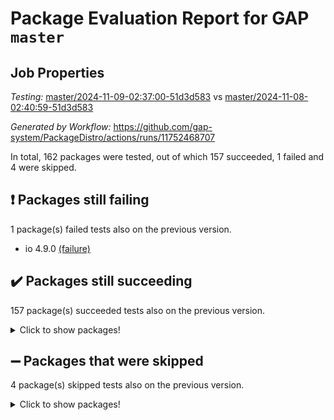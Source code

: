 # Package Evaluation Report for GAP `master`

## Job Properties

*Testing:* [master/2024-11-09-02:37:00-51d3d583](https://github.com/gap-system/PackageDistro/blob/data/reports/master/2024-11-09-02:37:00-51d3d583) vs [master/2024-11-08-02:40:59-51d3d583](https://github.com/gap-system/PackageDistro/blob/data/reports/master/2024-11-08-02:40:59-51d3d583)

*Generated by Workflow:* https://github.com/gap-system/PackageDistro/actions/runs/11752468707

In total, 162 packages were tested, out of which 157 succeeded, 1 failed and 4 were skipped.

## :exclamation: Packages still failing

1 package(s) failed tests also on the previous version.
- io 4.9.0 [(failure)](https://github.com/gap-system/PackageDistro/actions/runs/11752468707/job/32744187990)

## :heavy_check_mark: Packages still succeeding

157 package(s) succeeded tests also on the previous version.
<details><summary>Click to show packages!</summary>

- 4ti2interface 2023.02-04 [(success)](https://github.com/gap-system/PackageDistro/actions/runs/11752468707/job/32744175624)
- ace 5.6.2 [(success)](https://github.com/gap-system/PackageDistro/actions/runs/11752468707/job/32744178279)
- aclib 1.3.2 [(success)](https://github.com/gap-system/PackageDistro/actions/runs/11752468707/job/32744178739)
- agt 0.3.1 [(success)](https://github.com/gap-system/PackageDistro/actions/runs/11752468707/job/32744179065)
- alnuth 3.2.1 [(success)](https://github.com/gap-system/PackageDistro/actions/runs/11752468707/job/32744179255)
- anupq 3.3.1 [(success)](https://github.com/gap-system/PackageDistro/actions/runs/11752468707/job/32744179423)
- atlasrep 2.1.9 [(success)](https://github.com/gap-system/PackageDistro/actions/runs/11752468707/job/32744180381)
- autodoc 2023.06.19 [(success)](https://github.com/gap-system/PackageDistro/actions/runs/11752468707/job/32744181292)
- automata 1.16 [(success)](https://github.com/gap-system/PackageDistro/actions/runs/11752468707/job/32744181438)
- automgrp 1.3.2 [(success)](https://github.com/gap-system/PackageDistro/actions/runs/11752468707/job/32744181598)
- autpgrp 1.11 [(success)](https://github.com/gap-system/PackageDistro/actions/runs/11752468707/job/32744181720)
- cap 2024.10-08 [(success)](https://github.com/gap-system/PackageDistro/actions/runs/11752468707/job/32744181865)
- caratinterface 2.3.7 [(success)](https://github.com/gap-system/PackageDistro/actions/runs/11752468707/job/32744182005)
- cddinterface 2024.09.02 [(success)](https://github.com/gap-system/PackageDistro/actions/runs/11752468707/job/32744182137)
- circle 1.6.6 [(success)](https://github.com/gap-system/PackageDistro/actions/runs/11752468707/job/32744182279)
- classicpres 1.22 [(success)](https://github.com/gap-system/PackageDistro/actions/runs/11752468707/job/32744182432)
- cohomolo 1.6.11 [(success)](https://github.com/gap-system/PackageDistro/actions/runs/11752468707/job/32744182559)
- congruence 1.2.7 [(success)](https://github.com/gap-system/PackageDistro/actions/runs/11752468707/job/32744182687)
- corefreesub 0.6 [(success)](https://github.com/gap-system/PackageDistro/actions/runs/11752468707/job/32744182828)
- corelg 1.57 [(success)](https://github.com/gap-system/PackageDistro/actions/runs/11752468707/job/32744182991)
- crime 1.6 [(success)](https://github.com/gap-system/PackageDistro/actions/runs/11752468707/job/32744183132)
- crisp 1.4.6 [(success)](https://github.com/gap-system/PackageDistro/actions/runs/11752468707/job/32744183277)
- crypting 0.10.5 [(success)](https://github.com/gap-system/PackageDistro/actions/runs/11752468707/job/32744183421)
- cryst 4.1.27 [(success)](https://github.com/gap-system/PackageDistro/actions/runs/11752468707/job/32744183543)
- crystcat 1.1.10 [(success)](https://github.com/gap-system/PackageDistro/actions/runs/11752468707/job/32744183680)
- ctbllib 1.3.9 [(success)](https://github.com/gap-system/PackageDistro/actions/runs/11752468707/job/32744183794)
- cubefree 1.20 [(success)](https://github.com/gap-system/PackageDistro/actions/runs/11752468707/job/32744183903)
- curlinterface 2.4.0 [(success)](https://github.com/gap-system/PackageDistro/actions/runs/11752468707/job/32744183989)
- cvec 2.8.2 [(success)](https://github.com/gap-system/PackageDistro/actions/runs/11752468707/job/32744184070)
- datastructures 0.3.1 [(success)](https://github.com/gap-system/PackageDistro/actions/runs/11752468707/job/32744184212)
- deepthought 1.0.7 [(success)](https://github.com/gap-system/PackageDistro/actions/runs/11752468707/job/32744184332)
- design 1.8.2 [(success)](https://github.com/gap-system/PackageDistro/actions/runs/11752468707/job/32744184433)
- difsets 2.3.1 [(success)](https://github.com/gap-system/PackageDistro/actions/runs/11752468707/job/32744184538)
- digraphs 1.9.0 [(success)](https://github.com/gap-system/PackageDistro/actions/runs/11752468707/job/32744184635)
- edim 1.3.8 [(success)](https://github.com/gap-system/PackageDistro/actions/runs/11752468707/job/32744184746)
- example 4.3.4 [(success)](https://github.com/gap-system/PackageDistro/actions/runs/11752468707/job/32744184847)
- examplesforhomalg 2023.10-01 [(success)](https://github.com/gap-system/PackageDistro/actions/runs/11752468707/job/32744184925)
- factint 1.6.3 [(success)](https://github.com/gap-system/PackageDistro/actions/runs/11752468707/job/32744184999)
- ferret 1.0.14 [(success)](https://github.com/gap-system/PackageDistro/actions/runs/11752468707/job/32744185085)
- fga 1.5.0 [(success)](https://github.com/gap-system/PackageDistro/actions/runs/11752468707/job/32744185176)
- fining 1.5.6 [(success)](https://github.com/gap-system/PackageDistro/actions/runs/11752468707/job/32744185246)
- float 1.0.5 [(success)](https://github.com/gap-system/PackageDistro/actions/runs/11752468707/job/32744185333)
- format 1.4.4 [(success)](https://github.com/gap-system/PackageDistro/actions/runs/11752468707/job/32744185423)
- forms 1.2.12 [(success)](https://github.com/gap-system/PackageDistro/actions/runs/11752468707/job/32744185521)
- fplsa 1.2.6 [(success)](https://github.com/gap-system/PackageDistro/actions/runs/11752468707/job/32744185629)
- fr 2.4.13 [(success)](https://github.com/gap-system/PackageDistro/actions/runs/11752468707/job/32744185717)
- francy 2.0.3 [(success)](https://github.com/gap-system/PackageDistro/actions/runs/11752468707/job/32744185826)
- fwtree 1.3 [(success)](https://github.com/gap-system/PackageDistro/actions/runs/11752468707/job/32744185915)
- gapdoc 1.6.7 [(success)](https://github.com/gap-system/PackageDistro/actions/runs/11752468707/job/32744186004)
- gauss 2023.08-01 [(success)](https://github.com/gap-system/PackageDistro/actions/runs/11752468707/job/32744186090)
- gaussforhomalg 2024.08-01 [(success)](https://github.com/gap-system/PackageDistro/actions/runs/11752468707/job/32744186180)
- gbnp 1.1.0 [(success)](https://github.com/gap-system/PackageDistro/actions/runs/11752468707/job/32744186267)
- generalizedmorphismsforcap 2024.09-03 [(success)](https://github.com/gap-system/PackageDistro/actions/runs/11752468707/job/32744186347)
- genss 1.6.9 [(success)](https://github.com/gap-system/PackageDistro/actions/runs/11752468707/job/32744186436)
- gradedmodules 2024.01-01 [(success)](https://github.com/gap-system/PackageDistro/actions/runs/11752468707/job/32744186528)
- gradedringforhomalg 2024.07-01 [(success)](https://github.com/gap-system/PackageDistro/actions/runs/11752468707/job/32744186611)
- grape 4.9.2 [(success)](https://github.com/gap-system/PackageDistro/actions/runs/11752468707/job/32744186684)
- groupoids 1.76 [(success)](https://github.com/gap-system/PackageDistro/actions/runs/11752468707/job/32744186752)
- grpconst 2.6.5 [(success)](https://github.com/gap-system/PackageDistro/actions/runs/11752468707/job/32744186849)
- guarana 0.96.3 [(success)](https://github.com/gap-system/PackageDistro/actions/runs/11752468707/job/32744186931)
- guava 3.19 [(success)](https://github.com/gap-system/PackageDistro/actions/runs/11752468707/job/32744187040)
- hap 1.66 [(success)](https://github.com/gap-system/PackageDistro/actions/runs/11752468707/job/32744187149)
- hapcryst 0.1.15 [(success)](https://github.com/gap-system/PackageDistro/actions/runs/11752468707/job/32744187279)
- hecke 1.5.4 [(success)](https://github.com/gap-system/PackageDistro/actions/runs/11752468707/job/32744187368)
- help 4.0 [(success)](https://github.com/gap-system/PackageDistro/actions/runs/11752468707/job/32744187465)
- homalg 2024.01-01 [(success)](https://github.com/gap-system/PackageDistro/actions/runs/11752468707/job/32744187558)
- homalgtocas 2023.11-01 [(success)](https://github.com/gap-system/PackageDistro/actions/runs/11752468707/job/32744187636)
- idrel 2.48 [(success)](https://github.com/gap-system/PackageDistro/actions/runs/11752468707/job/32744187736)
- images 1.3.3 [(success)](https://github.com/gap-system/PackageDistro/actions/runs/11752468707/job/32744187823)
- intpic 0.4.0 [(success)](https://github.com/gap-system/PackageDistro/actions/runs/11752468707/job/32744187911)
- io_forhomalg 2023.02-04 [(success)](https://github.com/gap-system/PackageDistro/actions/runs/11752468707/job/32744188087)
- irredsol 1.4.4 [(success)](https://github.com/gap-system/PackageDistro/actions/runs/11752468707/job/32744188191)
- json 2.2.2 [(success)](https://github.com/gap-system/PackageDistro/actions/runs/11752468707/job/32744188277)
- jupyterkernel 1.5.1 [(success)](https://github.com/gap-system/PackageDistro/actions/runs/11752468707/job/32744188392)
- jupyterviz 1.5.6 [(success)](https://github.com/gap-system/PackageDistro/actions/runs/11752468707/job/32744188534)
- kan 1.37 [(success)](https://github.com/gap-system/PackageDistro/actions/runs/11752468707/job/32744188653)
- kbmag 1.5.11 [(success)](https://github.com/gap-system/PackageDistro/actions/runs/11752468707/job/32744188768)
- laguna 3.9.7 [(success)](https://github.com/gap-system/PackageDistro/actions/runs/11752468707/job/32744188853)
- liealgdb 2.2.1 [(success)](https://github.com/gap-system/PackageDistro/actions/runs/11752468707/job/32744188971)
- liepring 2.9.1 [(success)](https://github.com/gap-system/PackageDistro/actions/runs/11752468707/job/32744189093)
- liering 2.4.2 [(success)](https://github.com/gap-system/PackageDistro/actions/runs/11752468707/job/32744189191)
- linearalgebraforcap 2024.10-01 [(success)](https://github.com/gap-system/PackageDistro/actions/runs/11752468707/job/32744189300)
- lins 0.9 [(success)](https://github.com/gap-system/PackageDistro/actions/runs/11752468707/job/32744189432)
- localizeringforhomalg 2023.10-01 [(success)](https://github.com/gap-system/PackageDistro/actions/runs/11752468707/job/32744189547)
- loops 3.4.4 [(success)](https://github.com/gap-system/PackageDistro/actions/runs/11752468707/job/32744189681)
- lpres 1.1.1 [(success)](https://github.com/gap-system/PackageDistro/actions/runs/11752468707/job/32744189801)
- majoranaalgebras 1.5.2 [(success)](https://github.com/gap-system/PackageDistro/actions/runs/11752468707/job/32744189909)
- mapclass 1.4.6 [(success)](https://github.com/gap-system/PackageDistro/actions/runs/11752468707/job/32744190007)
- matgrp 0.71 [(success)](https://github.com/gap-system/PackageDistro/actions/runs/11752468707/job/32744190122)
- matricesforhomalg 2024.08-05 [(success)](https://github.com/gap-system/PackageDistro/actions/runs/11752468707/job/32744190242)
- modisom 3.0.0 [(success)](https://github.com/gap-system/PackageDistro/actions/runs/11752468707/job/32744190371)
- modulepresentationsforcap 2024.09-02 [(success)](https://github.com/gap-system/PackageDistro/actions/runs/11752468707/job/32744190494)
- modules 2024.01-01 [(success)](https://github.com/gap-system/PackageDistro/actions/runs/11752468707/job/32744190642)
- monoidalcategories 2024.09-05 [(success)](https://github.com/gap-system/PackageDistro/actions/runs/11752468707/job/32744190793)
- nconvex 2022.09-01 [(success)](https://github.com/gap-system/PackageDistro/actions/runs/11752468707/job/32744190900)
- nilmat 1.4.2 [(success)](https://github.com/gap-system/PackageDistro/actions/runs/11752468707/job/32744191007)
- nock 1.5 [(success)](https://github.com/gap-system/PackageDistro/actions/runs/11752468707/job/32744191117)
- normalizinterface 1.3.7 [(success)](https://github.com/gap-system/PackageDistro/actions/runs/11752468707/job/32744191241)
- nq 2.5.11 [(success)](https://github.com/gap-system/PackageDistro/actions/runs/11752468707/job/32744191367)
- numericalsgps 1.4.0 [(success)](https://github.com/gap-system/PackageDistro/actions/runs/11752468707/job/32744191489)
- openmath 11.5.3 [(success)](https://github.com/gap-system/PackageDistro/actions/runs/11752468707/job/32744191617)
- orb 4.9.1 [(success)](https://github.com/gap-system/PackageDistro/actions/runs/11752468707/job/32744191755)
- packagemanager 1.6 [(success)](https://github.com/gap-system/PackageDistro/actions/runs/11752468707/job/32744191884)
- patternclass 2.4.5 [(success)](https://github.com/gap-system/PackageDistro/actions/runs/11752468707/job/32744192017)
- permut 2.0.5 [(success)](https://github.com/gap-system/PackageDistro/actions/runs/11752468707/job/32744192170)
- polenta 1.3.10 [(success)](https://github.com/gap-system/PackageDistro/actions/runs/11752468707/job/32744192295)
- polymaking 0.8.7 [(success)](https://github.com/gap-system/PackageDistro/actions/runs/11752468707/job/32744192417)
- primgrp 3.4.4 [(success)](https://github.com/gap-system/PackageDistro/actions/runs/11752468707/job/32744192551)
- profiling 2.6.0 [(success)](https://github.com/gap-system/PackageDistro/actions/runs/11752468707/job/32744192770)
- qdistrnd 0.9.4 [(success)](https://github.com/gap-system/PackageDistro/actions/runs/11752468707/job/32744193012)
- qpa 1.35 [(success)](https://github.com/gap-system/PackageDistro/actions/runs/11752468707/job/32744193150)
- quagroup 1.8.4 [(success)](https://github.com/gap-system/PackageDistro/actions/runs/11752468707/job/32744193301)
- radiroot 2.9 [(success)](https://github.com/gap-system/PackageDistro/actions/runs/11752468707/job/32744193449)
- rcwa 4.7.1 [(success)](https://github.com/gap-system/PackageDistro/actions/runs/11752468707/job/32744193574)
- rds 1.8 [(success)](https://github.com/gap-system/PackageDistro/actions/runs/11752468707/job/32744193692)
- recog 1.4.3 [(success)](https://github.com/gap-system/PackageDistro/actions/runs/11752468707/job/32744193824)
- repndecomp 1.3.0 [(success)](https://github.com/gap-system/PackageDistro/actions/runs/11752468707/job/32744193942)
- repsn 3.1.2 [(success)](https://github.com/gap-system/PackageDistro/actions/runs/11752468707/job/32744194072)
- resclasses 4.7.3 [(success)](https://github.com/gap-system/PackageDistro/actions/runs/11752468707/job/32744194214)
- ringsforhomalg 2024.06-01 [(success)](https://github.com/gap-system/PackageDistro/actions/runs/11752468707/job/32744194364)
- sco 2023.08-01 [(success)](https://github.com/gap-system/PackageDistro/actions/runs/11752468707/job/32744194489)
- scscp 2.4.3 [(success)](https://github.com/gap-system/PackageDistro/actions/runs/11752468707/job/32744194644)
- semigroups 5.4.0 [(success)](https://github.com/gap-system/PackageDistro/actions/runs/11752468707/job/32744194791)
- sglppow 2.4 [(success)](https://github.com/gap-system/PackageDistro/actions/runs/11752468707/job/32744194945)
- sgpviz 0.999.6 [(success)](https://github.com/gap-system/PackageDistro/actions/runs/11752468707/job/32744195104)
- simpcomp 2.1.14 [(success)](https://github.com/gap-system/PackageDistro/actions/runs/11752468707/job/32744195258)
- singular 2024.06.03 [(success)](https://github.com/gap-system/PackageDistro/actions/runs/11752468707/job/32744195478)
- sl2reps 1.1 [(success)](https://github.com/gap-system/PackageDistro/actions/runs/11752468707/job/32744195629)
- sla 1.6.2 [(success)](https://github.com/gap-system/PackageDistro/actions/runs/11752468707/job/32744195749)
- smallantimagmas 0.2.12 [(success)](https://github.com/gap-system/PackageDistro/actions/runs/11752468707/job/32744196056)
- smallgrp 1.5.4 [(success)](https://github.com/gap-system/PackageDistro/actions/runs/11752468707/job/32744196196)
- smallsemi 0.7.1 [(success)](https://github.com/gap-system/PackageDistro/actions/runs/11752468707/job/32744196414)
- sonata 2.9.6 [(success)](https://github.com/gap-system/PackageDistro/actions/runs/11752468707/job/32744196538)
- sophus 1.27 [(success)](https://github.com/gap-system/PackageDistro/actions/runs/11752468707/job/32744196662)
- sotgrps 1.3 [(success)](https://github.com/gap-system/PackageDistro/actions/runs/11752468707/job/32744196779)
- spinsym 1.5.2 [(success)](https://github.com/gap-system/PackageDistro/actions/runs/11752468707/job/32744196943)
- standardff 1.0 [(success)](https://github.com/gap-system/PackageDistro/actions/runs/11752468707/job/32744197051)
- symbcompcc 1.3.2 [(success)](https://github.com/gap-system/PackageDistro/actions/runs/11752468707/job/32744197131)
- thelma 1.3 [(success)](https://github.com/gap-system/PackageDistro/actions/runs/11752468707/job/32744197221)
- tomlib 1.2.11 [(success)](https://github.com/gap-system/PackageDistro/actions/runs/11752468707/job/32744197306)
- toolsforhomalg 2024.09-01 [(success)](https://github.com/gap-system/PackageDistro/actions/runs/11752468707/job/32744197410)
- toric 1.9.6 [(success)](https://github.com/gap-system/PackageDistro/actions/runs/11752468707/job/32744197492)
- toricvarieties 2022.07.13 [(success)](https://github.com/gap-system/PackageDistro/actions/runs/11752468707/job/32744197582)
- transgrp 3.6.5 [(success)](https://github.com/gap-system/PackageDistro/actions/runs/11752468707/job/32744197676)
- typeset 1.2.2 [(success)](https://github.com/gap-system/PackageDistro/actions/runs/11752468707/job/32744197764)
- ugaly 4.1.3 [(success)](https://github.com/gap-system/PackageDistro/actions/runs/11752468707/job/32744197851)
- unipot 1.6 [(success)](https://github.com/gap-system/PackageDistro/actions/runs/11752468707/job/32744197936)
- unitlib 4.2.0 [(success)](https://github.com/gap-system/PackageDistro/actions/runs/11752468707/job/32744198019)
- utils 0.85 [(success)](https://github.com/gap-system/PackageDistro/actions/runs/11752468707/job/32744198092)
- uuid 0.7 [(success)](https://github.com/gap-system/PackageDistro/actions/runs/11752468707/job/32744198183)
- walrus 0.9991 [(success)](https://github.com/gap-system/PackageDistro/actions/runs/11752468707/job/32744198305)
- wedderga 4.10.5 [(success)](https://github.com/gap-system/PackageDistro/actions/runs/11752468707/job/32744198411)
- wpe 0.8 [(success)](https://github.com/gap-system/PackageDistro/actions/runs/11752468707/job/32744198519)
- xmod 2.92 [(success)](https://github.com/gap-system/PackageDistro/actions/runs/11752468707/job/32744198670)
- xmodalg 1.23 [(success)](https://github.com/gap-system/PackageDistro/actions/runs/11752468707/job/32744198768)
- yangbaxter 0.10.6 [(success)](https://github.com/gap-system/PackageDistro/actions/runs/11752468707/job/32744198871)
- zeromqinterface 0.16 [(success)](https://github.com/gap-system/PackageDistro/actions/runs/11752468707/job/32744199016)
</details>

## :heavy_minus_sign: Packages that were skipped

4 package(s) skipped tests also on the previous version.
<details><summary>Click to show packages!</summary>

- browse 1.8.21 [(skipped)](https://github.com/gap-system/PackageDistro/actions/runs/11752468707/job/32744041041)
- itc 1.5.1 [(skipped)](https://github.com/gap-system/PackageDistro/actions/runs/11752468707/job/32744041041)
- polycyclic 2.16 [(skipped)](https://github.com/gap-system/PackageDistro/actions/runs/11752468707/job/32744041041)
- xgap 4.32 [(skipped)](https://github.com/gap-system/PackageDistro/actions/runs/11752468707/job/32744041041)
</details>

